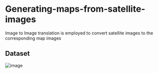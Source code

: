 # Generating-maps-from-satellite-images
Image to Image translation is employed to convert satellite images to the corresponding map images

## Dataset
![image](https://user-images.githubusercontent.com/71998005/199454074-9a610fbd-9728-45ad-bf2b-e59da94c51c6.png)
